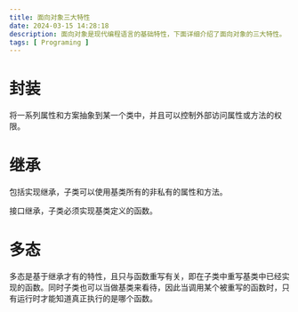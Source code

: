 ```yaml
---
title: 面向对象三大特性
date: 2024-03-15 14:28:18
description: 面向对象是现代编程语言的基础特性，下面详细介绍了面向对象的三大特性。
tags: [ Programing ]
---
```


# 封装

将一系列属性和方案抽象到某一个类中，并且可以控制外部访问属性或方法的权限。

# 继承

包括实现继承，子类可以使用基类所有的非私有的属性和方法。

接口继承，子类必须实现基类定义的函数。

# 多态

多态是基于继承才有的特性，且只与函数重写有关，即在子类中重写基类中已经实现的函数。同时子类也可以当做基类来看待，因此当调用某个被重写的函数时，只有运行时才能知道真正执行的是哪个函数。
